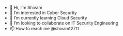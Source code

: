 - 👋 Hi, I’m Shivam
- 👀 I’m interested in Cyber Security
- 🌱 I’m currently learning Cloud Security
- 💞️ I’m looking to collaborate on IT Security Engineering
- 📫 How to reach me @shivamt2711

<!---
shivamt2711/shivamt2711 is a ✨ special ✨ repository because its `README.md` (this file) appears on your GitHub profile.
You can click the Preview link to take a look at your changes.
--->
